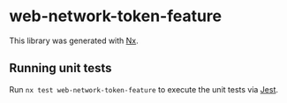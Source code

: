 # web-network-token-feature

This library was generated with [Nx](https://nx.dev).

## Running unit tests

Run `nx test web-network-token-feature` to execute the unit tests via [Jest](https://jestjs.io).
